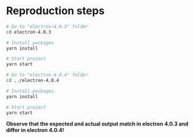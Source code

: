 # Reproduction steps

```bash
# Go to "electron-4.0.3" folder
cd electron-4.0.3

# Install packages
yarn install

# Start project
yarn start

# Go to "electron-4.0.4" folder
cd ../electron-4.0.4

# Install packages
yarn install

# Start project
yarn start
```

**Observe that the expected and actual output match in electron 4.0.3 and differ in electron 4.0.4!**
